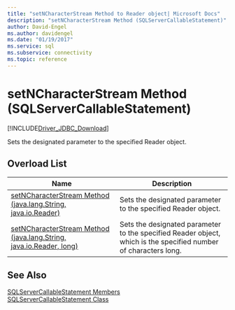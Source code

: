 ```yaml
---
title: "setNCharacterStream Method to Reader object| Microsoft Docs"
description: "setNCharacterStream Method (SQLServerCallableStatement)"
author: David-Engel
ms.author: davidengel
ms.date: "01/19/2017"
ms.service: sql
ms.subservice: connectivity
ms.topic: reference
---
```

# setNCharacterStream Method (SQLServerCallableStatement)
[!INCLUDE[Driver_JDBC_Download](../../../includes/driver_jdbc_download.md)]

  Sets the designated parameter to the specified Reader object.  
  
## Overload List  
  
|Name|Description|  
|----------|-----------------|  
|[setNCharacterStream Method &#40;java.lang.String, java.io.Reader&#41;](../../../connect/jdbc/reference/setncharacterstream-method-java-lang-string-java-io-reader.md)|Sets the designated parameter to the specified Reader object.|  
|[setNCharacterStream Method &#40;java.lang.String, java.io.Reader, long&#41;](../../../connect/jdbc/reference/setncharacterstream-method-java-lang-string-java-io-reader-long.md)|Sets the designated parameter to the specified Reader object, which is the specified number of characters long.|  
  
## See Also  
 [SQLServerCallableStatement Members](../../../connect/jdbc/reference/sqlservercallablestatement-members.md)   
 [SQLServerCallableStatement Class](../../../connect/jdbc/reference/sqlservercallablestatement-class.md)  
  
  
